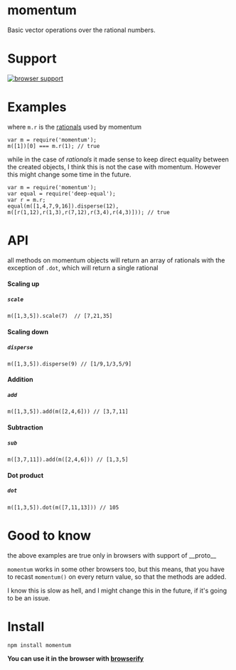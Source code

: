 # momentum

Basic vector operations over the rational numbers.

# Support
[![browser support](https://ci.testling.com/ashnur/momentum.png)](https://ci.testling.com/ashnur/momentum)

# Examples
where `m.r` is the [rationals](https://github.com/ashnur/rationals/) used by momentum
```
var m = require('momentum');
m([1])[0] === m.r(1); // true
```

while in the case of *rationals* it made sense to keep direct equality between the
created objects, I think this is not the case with momentum.
However this might change some time in the future.

```
var m = require('momentum');
var equal = require('deep-equal');
var r = m.r;
equal(m([1,4,7,9,16]).disperse(12), m([r(1,12),r(1,3),r(7,12),r(3,4),r(4,3)])); // true
```

# API
all methods on momentum objects  will return an array of rationals
with the exception of `.dot`, which will return a single rational


#### Scaling up
##### `scale`
```
m([1,3,5]).scale(7)  // [7,21,35]
```

#### Scaling down
##### `disperse`
```
m([1,3,5]).disperse(9) // [1/9,1/3,5/9]
```

#### Addition
##### `add`
```
m([1,3,5]).add(m([2,4,6])) // [3,7,11]
```

#### Subtraction
##### `sub`
```
m([3,7,11]).add(m([2,4,6])) // [1,3,5]
```

#### Dot product
##### `dot`
```
m([1,3,5]).dot(m([7,11,13])) // 105
```
# Good to know
the above examples are true only in browsers with support of \_\_proto\_\_

`momentum` works in some other browsers too, but this means, that you have
to recast `momentum()` on every return value, so that the methods are added.

I know this is slow as hell, and I might change this in the future, if it's
going to be an issue.


# Install
```
npm install momentum
```


**You can use it in the browser with [browserify](http://browserify.org/)**

